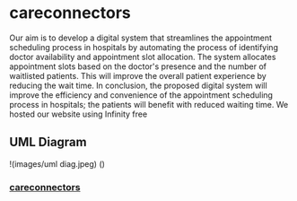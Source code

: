 # careconnectors
Our aim is to develop a digital system that streamlines the appointment scheduling process in hospitals by automating the process of identifying doctor availability and appointment slot allocation. The system allocates appointment slots based on the doctor's presence and the number of waitlisted patients. This will improve the overall patient experience by reducing the wait time. In conclusion, the proposed digital system will improve the efficiency and convenience of the appointment scheduling process in hospitals; the patients will benefit with reduced waiting time.
We hosted our website using Infinity free
## UML Diagram
!(images/uml diag.jpeg)
()
### [careconnectors](https://careconnectors.42web.io "Visit us😀")
